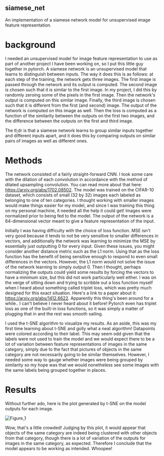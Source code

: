 ## siamese_net
An implementation of a siamese network model for unsupervised image feature representation.

# background
I needed an unsupervised model for image feature representation to use as part of another project I have been working on, so I put this little guy together in pytorch.
A siamese network is an unsupervised model that learns to distinguish between inputs. The way it does this is as follows: at each step of the training, the network
gets three images. The first image is passed through the network and its output is computed. The second image is chosen such that it is similar to the first image. In
my project, I did this by randomly zeroing some of the pixels in the first image. Then the network's output is computed on this similar image. Finally, the third image
is chosen such that it is different from the first (and second) image. The output of the network is computed on this image as well. Then the loss is computed as a
function of the similarity between the outputs on the first two images, and the difference between the outputs on the first and third image.

The tl;dr is that a siamese network learns to group similar inputs together and different inputs apart, and it does this by comparing outputs on similar pairs of images as well
as different ones.

# Methods
The network consisted of a fairly straight-forward CNN. I took some care with the dilation of each convolution in accordance with the method of dilated upsampling convolution. You
can read more about that here: https://arxiv.org/abs/1702.08502. The model was trained on the CIFAR-10 dataset, which consists of small (32 by 32) images each labeled as belonging
to one of ten categories. I thought working with smaller images would make things easier for my model, and since I was training this thing on my personal machine, it needed all the
help it could get! Images were normalized prior to being fed to the model. The output of the network is a 64-dimensional vector meant to give a feature representation of the input.

Initially I was having difficulty with the choice of loss function. MSE isn't very good because it tends to not be very sensitive to smaller differences in vectors, and additionally
the network was learning to minimize the MSE by essentially just outputting 0 for every input. Given these issues, you might consider another distance metric such as the L1 norm.
Using that as the loss function has the benefit of being sensitive enough to respond to even small differences in the vectors. However, the L1 norm would not solve the issue of
the network learning to simply output 0. Then I thought, perhaps normalizing the outputs could yield some results by forcing the vectors to have a minimum size, but this did not work
particularly well either. I was on the verge of sitting down and trying to scribble out a loss function myself when I heard about something called triplet loss, which was pretty much
designed for this exact situation. Here's a link to a paper about it: https://arxiv.org/abs/1412.6622. Apparently this thing's been around for a while.. I can't believe I never
heard about it before! Pytorch even has triplet loss as one of the built-in loss functions, so it was simply a matter of plugging that in and the rest was smooth sailing.

I used the t-SNE algorithm to visualize my results. As an aside, this was my first time learning about t-SNE and golly what a neat algorithm! Datapoints were colored according to their label.
This may seem odd given that the labels were not used to train the model and we would expect there to be a lot of variation between feature representations of images in the same category, 
simply due to the fact that pictures of objects in the same category are not necessarily going to be similar themselves. However, I needed some way to gauge whether images were being grouped 
by similarity so my hope was that we would nonetheless see some images with the same labels being grouped together in places.

# Results
Without further ado, here is the plot generated by t-SNE on the model outputs for each image.

![Figure_1](https://github.com/cleggct/siamese_net/assets/45923683/7598fa95-c80b-477f-a7ba-a653af6ea58a)

Wow, that's a little crowded! Judging by this plot, it would appear that objects of the same category are indeed being clustered with other objects from that category, though there is a lot
of variation of the outputs for images in the same category, as expected. Therefore I conclude that the model appears to be working as intended. Whoopee!
